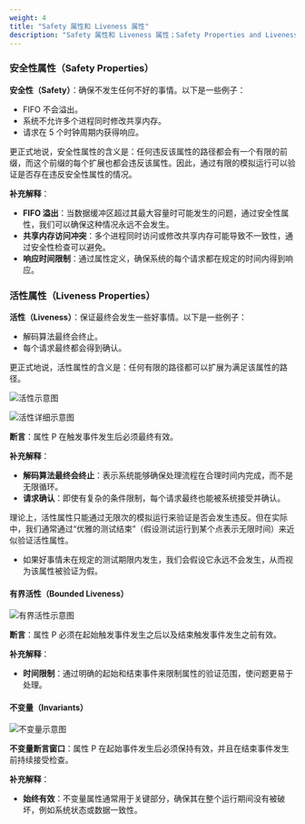 ```yaml
---
weight: 4
title: "Safety 属性和 Liveness 属性"
description: "Safety 属性和 Liveness 属性；Safety Properties and Liveness Properties"
---
```


### 安全性属性（Safety Properties）

**安全性（Safety）**：确保不发生任何不好的事情。以下是一些例子：
- FIFO 不会溢出。
- 系统不允许多个进程同时修改共享内存。
- 请求在 5 个时钟周期内获得响应。

更正式地说，安全性属性的含义是：任何违反该属性的路径都会有一个有限的前缀，而这个前缀的每个扩展也都会违反该属性。因此，通过有限的模拟运行可以验证是否存在违反安全性属性的情况。

**补充解释**：
- **FIFO 溢出**：当数据缓冲区超过其最大容量时可能发生的问题，通过安全性属性，我们可以确保这种情况永远不会发生。
- **共享内存访问冲突**：多个进程同时访问或修改共享内存可能导致不一致性，通过安全性检查可以避免。
- **响应时间限制**：通过属性定义，确保系统的每个请求都在规定的时间内得到响应。

### 活性属性（Liveness Properties）

**活性（Liveness）**：保证最终会发生一些好事情。以下是一些例子：
- 解码算法最终会终止。
- 每个请求最终都会得到确认。

更正式地说，活性属性的含义是：任何有限的路径都可以扩展为满足该属性的路径。

![活性示意图](https://cdn.jsdelivr.net/gh/easyformal/easyformal-site@master/content/zh/sva/image/4/liveness.png)

![活性详细示意图](https://cdn.jsdelivr.net/gh/easyformal/easyformal-site@master/content/zh/sva/image/4/liveness2.png)

**断言**：属性 P 在触发事件发生后必须最终有效。

**补充解释**：
- **解码算法最终会终止**：表示系统能够确保处理流程在合理时间内完成，而不是无限循环。
- **请求确认**：即使有复杂的条件限制，每个请求最终也能被系统接受并确认。

理论上，活性属性只能通过无限次的模拟运行来验证是否会发生违反。但在实际中，我们通常通过“优雅的测试结束”（假设测试运行到某个点表示无限时间）来近似验证活性属性。

- 如果好事情未在规定的测试期限内发生，我们会假设它永远不会发生，从而视为该属性被验证为假。

#### 有界活性（Bounded Liveness）

![有界活性示意图](https://cdn.jsdelivr.net/gh/easyformal/easyformal-site@master/content/zh/sva/image/4/bounded_liveness.png)

**断言**：属性 P 必须在起始触发事件发生之后以及结束触发事件发生之前有效。

**补充解释**：
- **时间限制**：通过明确的起始和结束事件来限制属性的验证范围，使问题更易于处理。

#### 不变量（Invariants）

![不变量示意图](https://cdn.jsdelivr.net/gh/easyformal/easyformal-site@master/content/zh/sva/image/4/invariant.png)

**不变量断言窗口**：属性 P 在起始事件发生后必须保持有效，并且在结束事件发生前持续接受检查。

**补充解释**：
- **始终有效**：不变量属性通常用于关键部分，确保其在整个运行期间没有被破坏，例如系统状态或数据一致性。

